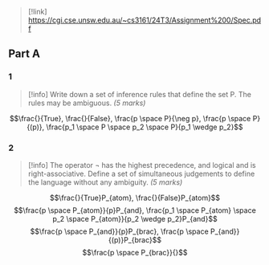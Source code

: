 > [!link] https://cgi.cse.unsw.edu.au/~cs3161/24T3/Assignment%200/Spec.pdf

## Part A
### 1
> [!info] Write down a set of inference rules that define the set P. The rules may be ambiguous. *(5 marks)*

$$\frac{}{True}, \frac{}{False}, \frac{p \space P}{\neg p}, \frac{p \space P}{(p)}, \frac{p_1 \space P \space p_2 \space P}{p_1 \wedge p_2}$$
### 2
> [!info] The operator ¬ has the highest precedence, and logical and is right-associative. Define a set of simultaneous judgements to define the language without any ambiguity. *(5 marks)*

$$\frac{}{True}P_{atom}, \frac{}{False}P_{atom}$$
$$\frac{p \space P_{atom}}{p}P_{and}, \frac{p_1 \space P_{atom} \space p_2 \space P_{atom}}{p_2 \wedge p_2}P_{and}$$
$$\frac{p \space P_{and}}{p}P_{brac}, \frac{p \space P_{and}}{(p)}P_{brac}$$
$$\frac{p \space P_{brac}}{}$$